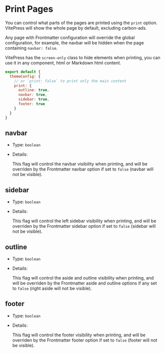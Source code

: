 # Print Pages

You can control what parts of the pages are printed using the `print` option. VitePress will show the whole page by default, excluding carbon-ads.

Any page with Frontmatter configuration will override the global configuration, for example, the navbar will be hidden when the page containing `navbar: false`.

VitePress has the `screen-only` class to hide elements when printing, you can use it in any component, html or Markdown html content.

```js
export default {
  themeConfig: {
    // or `print: false` to print only the main content  
    print: {
      outline: true,
      navbar: true,
      sidebar: true,
      footer: true
    }
  }
}
```

## navbar

- Type: `boolean`

- Details:

  This flag will control the navbar visibility when printing, and will be overriden by the Frontmatter navbar option if set to `false` (navbar will not be visible).

## sidebar

- Type: `boolean`

- Details:

  This flag will control the left sidebar visibility when printing, and will be overriden by the Frontmatter sidebar option if set to `false` (sidebar will not be visible).

## outline

- Type: `boolean`

- Details:

  This flag will control the aside and outline visibility when printing, and will be overriden by the Frontmatter aside and outline options if any set to `false` (right aside will not be visible).


## footer

- Type: `boolean`

- Details:

  This flag will control the footer visibility when printing, and will be overriden by the Frontmatter footer option if set to `false` (footer will not be visible).
